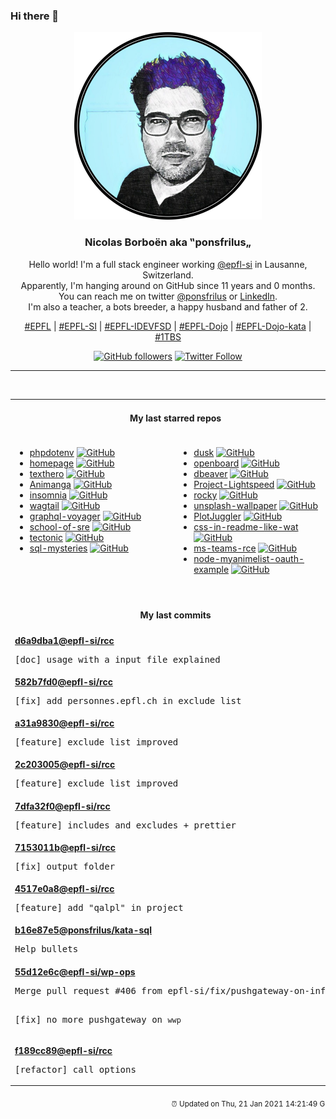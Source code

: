 ### Hi there 👋

<p align="center">
  <!-- use https://avatars.githubusercontent.com/u/176002?v=4 for your default github picture -->
  <img src="https://raw.githubusercontent.com/ponsfrilus/ponsfrilus/master/img/ponsfrilus.png" title="Nicolas Borboën aka ‟ponsfrilus„" alt="Nicolas Borboën aka ‟ponsfrilus„" />
  <h3 align="center">
    Nicolas Borboën aka ‟ponsfrilus„
  </h3>
  <p align="center">
    Hello world! I'm a full stack engineer working <a href="https://github.com/epfl-si">@epfl-si</a> in Lausanne, Switzerland.
    <br />Apparently, I'm hanging around on GitHub since 11 years and 0 months.
    <br />You can reach me on twitter <a href="https://twitter.com/ponsfrilus">@ponsfrilus</a> or <a href="http://linkedin.com/in/nicolasborboen">LinkedIn</a>.
    <br />I'm also a teacher, a bots breeder, a happy husband and father of 2.
  </p>
  <p align="center">
    <a href="https://www.epfl.ch">#EPFL</a> | 
    <a href="https://github.com/epfl-si/">#EPFL-SI</a> | 
    <a href="https://github.com/epfl-idevfsd">#EPFL-IDEVFSD</a> | 
    <a href="https://github.com/topics/epfl-dojo">#EPFL-Dojo</a> | 
    <a href="https://github.com/topics/epfl-dojo-kata">#EPFL-Dojo-kata</a> | 
    <a href="https://en.wikipedia.org/wiki/Indentation_style#Variant:_1TBS_(OTBS)">#1TBS</a>
  </p>
  <p align="center">
    <a href="https://github.com/ponsfrilus"><img alt="GitHub followers" src="https://img.shields.io/github/followers/ponsfrilus?label=Follow%20me%20on%20github&style=social"></a>
    <a href="https://twitter.com/ponsfrilus"><img alt="Twitter Follow" src="https://img.shields.io/twitter/follow/ponsfrilus?label=follow%20me%20on%20twitter&style=social"></a>
  </p>
  </p><hr><table align="center">
<tr>
<td colspan="2" align="center"><h4>My last starred repos</h4></td>
</tr>
<tr>
<td valign="top">
<ul>
<li>
<a href="https://github.com/vlucas/phpdotenv" title="Loads environment variables from `.env` to `getenv()`, `$_ENV` and `$_SERVER` automagically." target="_blank">phpdotenv</a>&nbsp;<a href="https://github.com/vlucas/phpdotenv" title="Loads environment variables from `.env` to `getenv()`, `$_ENV` and `$_SERVER` automagically." target="_blank"><img src="https://img.shields.io/github/stars/vlucas/phpdotenv?style=social" alt="GitHub"></a>
</li>
<li>
<a href="https://github.com/Jaredk3nt/homepage" title="Custom homepage for use locally in browser" target="_blank">homepage</a>&nbsp;<a href="https://github.com/Jaredk3nt/homepage" title="Custom homepage for use locally in browser" target="_blank"><img src="https://img.shields.io/github/stars/Jaredk3nt/homepage?style=social" alt="GitHub"></a>
</li>
<li>
<a href="https://github.com/jbesomi/texthero" title="Text preprocessing, representation and visualization from zero to hero." target="_blank">texthero</a>&nbsp;<a href="https://github.com/jbesomi/texthero" title="Text preprocessing, representation and visualization from zero to hero." target="_blank"><img src="https://img.shields.io/github/stars/jbesomi/texthero?style=social" alt="GitHub"></a>
</li>
<li>
<a href="https://github.com/TanguyCavagna/Animanga" title="Travail Pratique Individuel (TPI) de fin de formation CFC-Informaticien Développement d'Application" target="_blank">Animanga</a>&nbsp;<a href="https://github.com/TanguyCavagna/Animanga" title="Travail Pratique Individuel (TPI) de fin de formation CFC-Informaticien Développement d'Application" target="_blank"><img src="https://img.shields.io/github/stars/TanguyCavagna/Animanga?style=social" alt="GitHub"></a>
</li>
<li>
<a href="https://github.com/Kong/insomnia" title="The Open Source API Client and Design Platform for GraphQL, REST and gRPC" target="_blank">insomnia</a>&nbsp;<a href="https://github.com/Kong/insomnia" title="The Open Source API Client and Design Platform for GraphQL, REST and gRPC" target="_blank"><img src="https://img.shields.io/github/stars/Kong/insomnia?style=social" alt="GitHub"></a>
</li>
<li>
<a href="https://github.com/wagtail/wagtail" title="A Django content management system focused on flexibility and user experience" target="_blank">wagtail</a>&nbsp;<a href="https://github.com/wagtail/wagtail" title="A Django content management system focused on flexibility and user experience" target="_blank"><img src="https://img.shields.io/github/stars/wagtail/wagtail?style=social" alt="GitHub"></a>
</li>
<li>
<a href="https://github.com/APIs-guru/graphql-voyager" title="🛰️ Represent any GraphQL API as an interactive graph" target="_blank">graphql-voyager</a>&nbsp;<a href="https://github.com/APIs-guru/graphql-voyager" title="🛰️ Represent any GraphQL API as an interactive graph" target="_blank"><img src="https://img.shields.io/github/stars/APIs-guru/graphql-voyager?style=social" alt="GitHub"></a>
</li>
<li>
<a href="https://github.com/linkedin/school-of-sre" title="At LinkedIn, we are using this curriculum for onboarding our entry level talents into the SRE role." target="_blank">school-of-sre</a>&nbsp;<a href="https://github.com/linkedin/school-of-sre" title="At LinkedIn, we are using this curriculum for onboarding our entry level talents into the SRE role." target="_blank"><img src="https://img.shields.io/github/stars/linkedin/school-of-sre?style=social" alt="GitHub"></a>
</li>
<li>
<a href="https://github.com/crlf0710/tectonic" title="Experimental Oxidization of Tectonic the TeX/LaTeX engine." target="_blank">tectonic</a>&nbsp;<a href="https://github.com/crlf0710/tectonic" title="Experimental Oxidization of Tectonic the TeX/LaTeX engine." target="_blank"><img src="https://img.shields.io/github/stars/crlf0710/tectonic?style=social" alt="GitHub"></a>
</li>
<li>
<a href="https://github.com/NUKnightLab/sql-mysteries" title="Inspired by @veltman's command-line mystery, use SQL to research clues and find out whodunit!" target="_blank">sql-mysteries</a>&nbsp;<a href="https://github.com/NUKnightLab/sql-mysteries" title="Inspired by @veltman's command-line mystery, use SQL to research clues and find out whodunit!" target="_blank"><img src="https://img.shields.io/github/stars/NUKnightLab/sql-mysteries?style=social" alt="GitHub"></a>
</li>
</ul>
<img width="450" height="1" /></td>
<td valign="top">
<ul>
<li>
<a href="https://github.com/laravel/dusk" title="null" target="_blank">dusk</a>&nbsp;<a href="https://github.com/laravel/dusk" title="null" target="_blank"><img src="https://img.shields.io/github/stars/laravel/dusk?style=social" alt="GitHub"></a>
</li>
<li>
<a href="https://github.com/dslul/openboard" title="100% FOSS keyboard, based on AOSP" target="_blank">openboard</a>&nbsp;<a href="https://github.com/dslul/openboard" title="100% FOSS keyboard, based on AOSP" target="_blank"><img src="https://img.shields.io/github/stars/dslul/openboard?style=social" alt="GitHub"></a>
</li>
<li>
<a href="https://github.com/dbeaver/dbeaver" title="Free universal database tool and SQL client" target="_blank">dbeaver</a>&nbsp;<a href="https://github.com/dbeaver/dbeaver" title="Free universal database tool and SQL client" target="_blank"><img src="https://img.shields.io/github/stars/dbeaver/dbeaver?style=social" alt="GitHub"></a>
</li>
<li>
<a href="https://github.com/GRVYDEV/Project-Lightspeed" title="A self contained OBS -> FTL -> WebRTC live streaming server. Comprised of 3 parts once configured anyone can achieve sub-second OBS to the browser livestreaming" target="_blank">Project-Lightspeed</a>&nbsp;<a href="https://github.com/GRVYDEV/Project-Lightspeed" title="A self contained OBS -> FTL -> WebRTC live streaming server. Comprised of 3 parts once configured anyone can achieve sub-second OBS to the browser livestreaming" target="_blank"><img src="https://img.shields.io/github/stars/GRVYDEV/Project-Lightspeed?style=social" alt="GitHub"></a>
</li>
<li>
<a href="https://github.com/rocky-linux/rocky" title="Rocky Linux is a community enterprise Operating System designed to be 100% bug-for-bug compatible with Enterprise Linux created in response to the effective discontinuation of CentOS." target="_blank">rocky</a>&nbsp;<a href="https://github.com/rocky-linux/rocky" title="Rocky Linux is a community enterprise Operating System designed to be 100% bug-for-bug compatible with Enterprise Linux created in response to the effective discontinuation of CentOS." target="_blank"><img src="https://img.shields.io/github/stars/rocky-linux/rocky?style=social" alt="GitHub"></a>
</li>
<li>
<a href="https://github.com/cuth/unsplash-wallpaper" title="Use an image from unsplash.com as your background image from a simple command." target="_blank">unsplash-wallpaper</a>&nbsp;<a href="https://github.com/cuth/unsplash-wallpaper" title="Use an image from unsplash.com as your background image from a simple command." target="_blank"><img src="https://img.shields.io/github/stars/cuth/unsplash-wallpaper?style=social" alt="GitHub"></a>
</li>
<li>
<a href="https://github.com/facontidavide/PlotJuggler" title="The Time Series Visualization Tool that you deserve." target="_blank">PlotJuggler</a>&nbsp;<a href="https://github.com/facontidavide/PlotJuggler" title="The Time Series Visualization Tool that you deserve." target="_blank"><img src="https://img.shields.io/github/stars/facontidavide/PlotJuggler?style=social" alt="GitHub"></a>
</li>
<li>
<a href="https://github.com/sindresorhus/css-in-readme-like-wat" title="Style your readme using CSS with this simple trick" target="_blank">css-in-readme-like-wat</a>&nbsp;<a href="https://github.com/sindresorhus/css-in-readme-like-wat" title="Style your readme using CSS with this simple trick" target="_blank"><img src="https://img.shields.io/github/stars/sindresorhus/css-in-readme-like-wat?style=social" alt="GitHub"></a>
</li>
<li>
<a href="https://github.com/oskarsve/ms-teams-rce" title="null" target="_blank">ms-teams-rce</a>&nbsp;<a href="https://github.com/oskarsve/ms-teams-rce" title="null" target="_blank"><img src="https://img.shields.io/github/stars/oskarsve/ms-teams-rce?style=social" alt="GitHub"></a>
</li>
<li>
<a href="https://github.com/ipmanlk/node-myanimelist-oauth-example" title="How to generate an Access Token using the new MyAnimeList's API." target="_blank">node-myanimelist-oauth-example</a>&nbsp;<a href="https://github.com/ipmanlk/node-myanimelist-oauth-example" title="How to generate an Access Token using the new MyAnimeList's API." target="_blank"><img src="https://img.shields.io/github/stars/ipmanlk/node-myanimelist-oauth-example?style=social" alt="GitHub"></a>
</li>
</ul>
<img width="450" height="1" /></td>
</tr>
<tr>
<td colspan="2" align="center"><h4>My last commits</h4></td>
</tr>
<tr>
        <td colspan="2">
          <div><strong><a href="https://api.github.com/repos/epfl-si/rcc/commits/d6a9dba12472247cca4b1550bcdd0b9c2c07fe4b" title="2021-01-18T15:15:20.000+01:00" target="_blank">d6a9dba1</a><a href="https://github.com/epfl-si">@epfl-si</a><a href="https://github.com/epfl-si/rcc" title="RCC — Reload Cloudflare Cache">/rcc</a></strong></div>
          <pre>[doc] usage with a input file explained</pre>
        </td>
        </tr><tr>
        <td colspan="2">
          <div><strong><a href="https://api.github.com/repos/epfl-si/rcc/commits/582b7fd04dc546f108f46f24e4dfcd2c3414181c" title="2021-01-18T15:15:03.000+01:00" target="_blank">582b7fd0</a><a href="https://github.com/epfl-si">@epfl-si</a><a href="https://github.com/epfl-si/rcc" title="RCC — Reload Cloudflare Cache">/rcc</a></strong></div>
          <pre>[fix] add personnes.epfl.ch in exclude list</pre>
        </td>
        </tr><tr>
        <td colspan="2">
          <div><strong><a href="https://api.github.com/repos/epfl-si/rcc/commits/a31a9830b97b3aa5cf554cec92106300e5272689" title="2021-01-18T11:39:52.000+01:00" target="_blank">a31a9830</a><a href="https://github.com/epfl-si">@epfl-si</a><a href="https://github.com/epfl-si/rcc" title="RCC — Reload Cloudflare Cache">/rcc</a></strong></div>
          <pre>[feature] exclude list improved</pre>
        </td>
        </tr><tr>
        <td colspan="2">
          <div><strong><a href="https://api.github.com/repos/epfl-si/rcc/commits/2c203005b04760d3d241c1d08b8a09a99c642ae7" title="2021-01-18T11:30:21.000+01:00" target="_blank">2c203005</a><a href="https://github.com/epfl-si">@epfl-si</a><a href="https://github.com/epfl-si/rcc" title="RCC — Reload Cloudflare Cache">/rcc</a></strong></div>
          <pre>[feature] exclude list improved</pre>
        </td>
        </tr><tr>
        <td colspan="2">
          <div><strong><a href="https://api.github.com/repos/epfl-si/rcc/commits/7dfa32f0adacef69ee5e0db4b150e5eced5b50bf" title="2021-01-18T11:21:57.000+01:00" target="_blank">7dfa32f0</a><a href="https://github.com/epfl-si">@epfl-si</a><a href="https://github.com/epfl-si/rcc" title="RCC — Reload Cloudflare Cache">/rcc</a></strong></div>
          <pre>[feature] includes and excludes + prettier</pre>
        </td>
        </tr><tr>
        <td colspan="2">
          <div><strong><a href="https://api.github.com/repos/epfl-si/rcc/commits/7153011bb1135151a90fbdc8a179ebb45d74d7f2" title="2021-01-18T10:59:38.000+01:00" target="_blank">7153011b</a><a href="https://github.com/epfl-si">@epfl-si</a><a href="https://github.com/epfl-si/rcc" title="RCC — Reload Cloudflare Cache">/rcc</a></strong></div>
          <pre>[fix] output folder</pre>
        </td>
        </tr><tr>
        <td colspan="2">
          <div><strong><a href="https://api.github.com/repos/epfl-si/rcc/commits/4517e0a828b01f920caf73875059e2463893e81a" title="2021-01-18T10:57:02.000+01:00" target="_blank">4517e0a8</a><a href="https://github.com/epfl-si">@epfl-si</a><a href="https://github.com/epfl-si/rcc" title="RCC — Reload Cloudflare Cache">/rcc</a></strong></div>
          <pre>[feature] add "qalpl" in project</pre>
        </td>
        </tr><tr>
        <td colspan="2">
          <div><strong><a href="https://api.github.com/repos/ponsfrilus/kata-sql/commits/b16e87e58f68c9790792f289d62d882f8389f9c2" title="2021-01-14T17:39:41.000+01:00" target="_blank">b16e87e5</a><a href="https://github.com/ponsfrilus">@ponsfrilus</a><a href="https://github.com/ponsfrilus/kata-sql" title="Exercices SQL">/kata-sql</a></strong></div>
          <pre>Help bullets</pre>
        </td>
        </tr><tr>
        <td colspan="2">
          <div><strong><a href="https://api.github.com/repos/epfl-si/wp-ops/commits/55d12e6c841cbf0502656bba1ffb58fcbe09750e" title="2021-01-11T16:53:37.000+01:00" target="_blank">55d12e6c</a><a href="https://github.com/epfl-si">@epfl-si</a><a href="https://github.com/epfl-si/wp-ops" title="DevOps infrastructure for the WordPress-at-EFPL project">/wp-ops</a></strong></div>
          <pre>Merge pull request #406 from epfl-si/fix/pushgateway-on-infra

[fix] no more pushgateway on `wwp`</pre>
        </td>
        </tr><tr>
        <td colspan="2">
          <div><strong><a href="https://api.github.com/repos/epfl-si/rcc/commits/f189cc8945e593979df26baf0ad10855195531eb" title="2021-01-11T16:39:26.000+01:00" target="_blank">f189cc89</a><a href="https://github.com/epfl-si">@epfl-si</a><a href="https://github.com/epfl-si/rcc" title="RCC — Reload Cloudflare Cache">/rcc</a></strong></div>
          <pre>[refactor] call options</pre>
        </td>
        </tr><tfoot>
<tr>
<td colspan="2" align="right">
<img width="900" height="1" />
<small>⏰ Updated on Thu, 21 Jan 2021 14:21:49 GMT</small>
</td>
</tr>
</tfoot>
<br />
</table>

